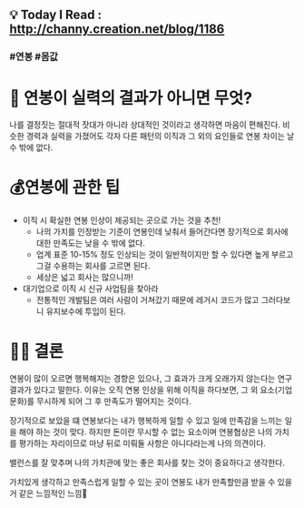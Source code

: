 ## 💡 Today I Read : http://channy.creation.net/blog/1186

### #연봉 #몸값

# 💎 연봉이 실력의 결과가 아니면 무엇?
나를 결정짓는 절대적 잣대가 아니라 상대적인 것이라고 생각하면 마음이 편해진다.
비슷한 경력과 실력을 가졌어도 각자 다른 패턴의 이직과 그 외의 요인들로 연봉 차이는 날 수 밖에 없다.

# 💰연봉에 관한 팁
- 이직 시 확실한 연봉 인상이 제공되는 곳으로 가는 것을 추천!
    - 나의 가치를 인정받는 기준이 연봉인데 낮춰서 들어간다면 장기적으로 회사에 대한 만족도는 낮을 수 밖에 없다.
    - 업계 표준 10-15% 정도 인상되는 것이 일반적이지만 할 수 있다면 높게 부르고 그걸 수용하는 회사를 고르면 된다.
    - 세상은 넓고 회사는 많으니까!
- 대기업으로 이직 시 신규 사업팀을 찾아라
    - 전통적인 개발팀은 여러 사람이 거쳐갔기 때문에 레거시 코드가 많고 그러다보니 유지보수에 투입이 된다.

# 👩‍⚖️ 결론
연봉이 많이 오르면 행복해지는 경향은 있으나, 그 효과가 크게 오래가지 않는다는 연구 결과가 있다고 말한다.
이유는 오직 연봉 인상을 위해 이직을 하다보면, 그 외 요소(기업문화)를 무시하게 되어 그 후 만족도가 떨어지는 것이다.

장기적으로 보았을 떄 연봉보다는 내가 행복하게 일할 수 있고 일에 만족감을 느끼는 일을 해야 하는 것이 맞다.
하지만 돈이란 무시할 수 없는 요소이며 연봉협상은 나의 가치를 평가하는 자리이므로 마냥 뒤로 미뤄둘 사항은 아니다라는게 나의 의견이다.

밸런스를 잘 맞추며 나의 가치관에 맞는 좋은 회사를 찾는 것이 중요하다고 생각한다.

가치있게 생각하고 만족스럽게 일할 수 있는 곳이 연봉도 내가 만족할만큼 받을 수 있을거 같은 느낌적인 느낌🤩